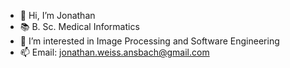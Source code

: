 - 👋 Hi, I’m Jonathan
- 📚 B. Sc. Medical Informatics
- 👀 I’m interested in Image Processing and Software Engineering
- 📫 Email: jonathan.weiss.ansbach@gmail.com

<!---
jonathanweiss1/jonathanweiss1 is a ✨ special ✨ repository because its `README.md` (this file) appears on your GitHub profile.
You can click the Preview link to take a look at your changes.
--->

